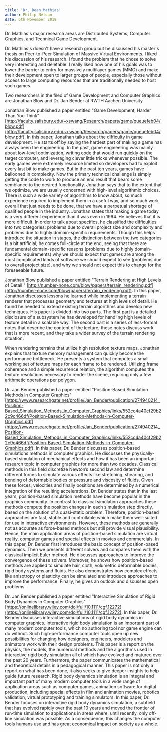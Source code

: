 ```yaml
---
title: 'Dr. Dean Mathias'
author: Philip Nelson
date: 6th November 2019
---
```


Dr. Mathias's major research areas are Distributed Systems, Computer Graphics, and Technical Game Development.

Dr. Mathias's doesn't have a research group but he discussed his master's thesis on Peer-to-Peer Simulation of Massive Virtual Environments. I liked his discussion of his research. I found the problem that he chose to solve very interesting and deletable. I really liked how one of his goals was to lower the barrier to entry for massively multilayer games (MMO) and make their development open to larger groups of people, especially those without access to large computing resources that are traditionally needed to host such games.

Two researchers in the filed of Game Development and Computer Graphics are Jonathan Blow and Dr. Jan Bender at RWTH Aachen University.

Jonathan Blow published a paper entitled "Game Development, Harder Than You Think" [http://faculty.salisbury.edu/~xswang/Research/papers/game/queuefeb04/blow.pdf](http://faculty.salisbury.edu/~xswang/Research/papers/game/queuefeb04/blow.pdf). In this paper, Jonathan talks about the difficulty in game development. He starts off by saying the hardest part of making a game has always been the engineering. In the past, game engineering was mainly about low-level optimization, writing code that would run quickly on the target computer, and leveraging clever little tricks whenever possible. The early games were extremely resource limited so developers had to exploit every last bit to make games. But in the past ten years, games have ballooned in complexity. Now the primary technical challenge is simply getting the code to work to produce an end result that bears some semblance to the desired functionality. Jonathan says that to the extent that we optimize, we are usually concerned with high-level algorithmic choices. There is such a wide variety of algorithms to know about, so much experience required to implement them in a useful way, and so much work overall that just needs to be done, that we have a perpetual shortage of qualified people in the industry. Jonathan states that making a game today is a very different experience than it was even in 1994. He believes that it is more difficult. In order to talk about specifics, he classified the difficulties into two categories: problems due to overall project size and complexity and problems due to highly domain-specific requirements. Though this helps introduce the situation in stages, the distinction between the two categories is a bit artificial; he comes full-circle at the end, seeing that there are fundamental domain-specific reasons (problems due to highly domain-specific requirements) why we should expect that games are among the most complicated kinds of software we should expect to see (problems due to overall project size), and why we should not expect this to change for the foreseeable future.

Jonathan Blow published a paper entitled "Terrain Rendering at High Levels of Detail " [http://number-none.com/blow/papers/terrain_rendering.pdf](http://number-none.com/blow/papers/terrain_rendering.pdf). In this paper, Jonathan discusses lessons he learned while implementing a terrain renderer that processes geometry and textures at high levels of detail. He found he needed to extend existing terrain algorithms and develop new techniques. His paper is divided into two parts. The first part is a detailed disclosure of a subsystem he has developed for handling high levels of texture detail in a scalable way. The second part is a series of less-formal notes that describe the content of the lecture; these notes discuss work that is more recent, and they take a wider survey of the terrain rendering situation.

When rendering terrains that utilize high resolution texture maps, Jonathan explains that texture memory management can quickly become the performance bottleneck. He presents a system that computes a small working set of texture maps for each frame to be rendered. Utilizing frame coherence and a simple recurrence relation, the algorithm computes the texture resolutions necessary to render the scene, requiring only a few arithmetic operations per polygon. 

Dr. Jan Bender published a paper entitled "Position-Based Simulation Methods in Computer Graphics" [https://www.researchgate.net/profile/Jan_Bender/publication/274940214_Position-Based_Simulation_Methods_in_Computer_Graphics/links/552cc4a40cf29b22c9c466df/Position-Based-Simulation-Methods-in-Computer-Graphics.pdf](https://www.researchgate.net/profile/Jan_Bender/publication/274940214_Position-Based_Simulation_Methods_in_Computer_Graphics/links/552cc4a40cf29b22c9c466df/Position-Based-Simulation-Methods-in-Computer-Graphics.pdf). In this paper, Dr. Bender discusses position-based simulations methods in computer graphics. He discusses the physically-based simulation of mechanical effects and how it has been an important research topic in computer graphics for more than two decades. Classical methods in this field discretize Newton’s second law and determine different forces to simulate various effects like stretching, shearing, and bending of deformable bodies or pressure and viscosity of fluids. Given these forces, velocities and finally positions are determined by a numerical integration of the resulting accelerations. Dr. Bender states that in the last years, position-based simulation methods have become popular in the graphics community. In contrast to classical simulation approaches these methods compute the position changes in each simulation step directly, based on the solution of a quasi-static problem. Therefore, position-based approaches are fast, stable and controllable which make them well-suited for use in interactive environments. However, these methods are generally not as accurate as force-based methods but still provide visual plausibility. Hence, the main application areas of position-based simulation are virtual reality, computer games and special effects in movies and commercials. In this paper, Dr. Bender first introduces the basic concept of position-based dynamics. Then we presents different solvers and compares them with the classical implicit Euler method. He discusses approaches to improve the convergence of these solvers. Moreover, he shows how position-based methods are applied to simulate hair, cloth, volumetric deformable bodies, rigid body systems and fluids. He also demonstrates how complex effects like anisotropy or plasticity can be simulated and introduce approaches to improve the performance. Finally, he gives an outlook and discusses open problems.

Dr. Jan Bender published a paper entitled "Interactive Simulation of Rigid Body Dynamics in Computer Graphics" [https://onlinelibrary.wiley.com/doi/full/10.1111/cgf.12272](https://onlinelibrary.wiley.com/doi/full/10.1111/cgf.12272). In this paper, Dr. Bender discusses interactive simulations of rigid body dynamics in computer graphics. Interactive rigid body simulation is an important part of many modern computer tools, which no authoring tool nor game engine can do without. Such high‐performance computer tools open up new possibilities for changing how designers, engineers, modelers and animators work with their design problems. This paper is a report on the physics, the models, the numerical methods and the algorithms used in interactive rigid body simulation all of which have evolved and matured over the past 20 years. Furthermore, the paper communicates the mathematical and theoretical details in a pedagogical manner. This paper is not only a report on what has been done, it also seeks to give deeper insights to help guide future research. Rigid body dynamics simulation is an integral and important part of many modern computer tools in a wide range of application areas such as computer games, animation software for digital production, including special effects in film and animation movies, robotics validation, virtual prototyping and training simulators. In this paper, Dr. Bender focuses on interactive rigid body dynamics simulation, a subfield that has evolved rapidly over the past 10 years and moved the frontier of run‐time simulation to applications in areas where, until recently, only off‐line simulation was possible. As a consequence, this changes the computer tools humans use and has great economical impact on society as a whole.
